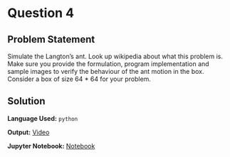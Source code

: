 # Question 4

## Problem Statement
Simulate the Langton’s ant. Look up wikipedia about what this problem is. Make sure you provide the formulation, program implementation and sample images to verify the behaviour of the ant motion in the box. Consider a box of size 64 \* 64 for your problem.

## Solution

**Language Used:** `python`

**Output:** [Video](question_4.avi)

**Jupyter Notebook:** [Notebook](question_4.ipynb)


